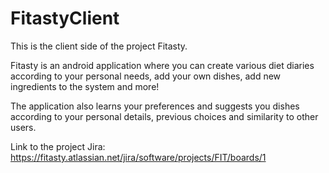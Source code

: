 # FitastyClient

This is the client side of the project Fitasty.

Fitasty is an android application where you can create various diet diaries according to your personal needs, add your own dishes, add new ingredients to the system and more!

The application also learns your preferences and suggests you dishes according to your personal details, previous choices and similarity to other users. 

Link to the project Jira:
https://fitasty.atlassian.net/jira/software/projects/FIT/boards/1
